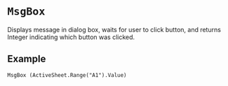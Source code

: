 # `MsgBox`

Displays message in dialog box, waits for user to click button, and returns Integer indicating which button was clicked.

## Example

```vba
MsgBox (ActiveSheet.Range("A1").Value)
```
